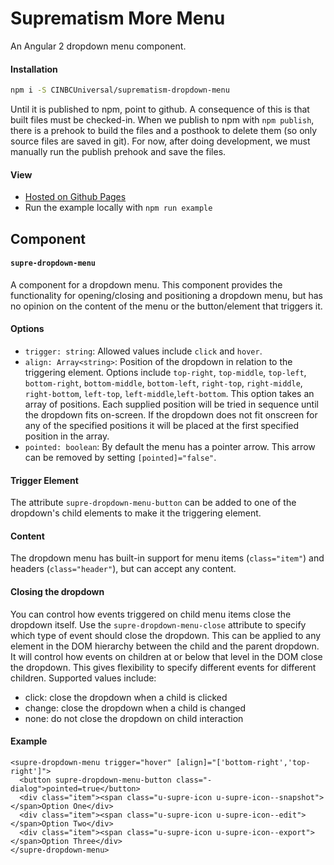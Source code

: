 # Suprematism More Menu

An Angular 2 dropdown menu component.


#### Installation
```bash
npm i -S CINBCUniversal/suprematism-dropdown-menu
```
Until it is published to npm, point to github. A consequence of this is that
built files must be checked-in. When we publish to npm with `npm publish`,
there is a prehook to build the files and a posthook to delete them
(so only source files are saved in git). For now, after doing development,
we must manually run the publish prehook and save the files.


#### View
- [Hosted on Github Pages](https://cinbcuniversal.github.io/suprematism-dropdown-menu/)
- Run the example locally with `npm run example`


## Component

#### `supre-dropdown-menu`
A component for a dropdown menu.  This component provides the functionality for opening/closing and positioning a dropdown menu, but has no opinion on the content of the menu or the button/element that triggers it.


#### Options
- `trigger: string`: Allowed values include `click` and `hover`.  
- `align: Array<string>`: Position of the dropdown in relation to the triggering element.
Options include `top-right`, `top-middle`, `top-left`, `bottom-right`, `bottom-middle`, `bottom-left`, `right-top`, `right-middle`, `right-bottom`, `left-top`, `left-middle`,`left-bottom`. This option takes an array of positions.  Each supplied position will be tried in sequence until the dropdown fits on-screen.  If the dropdown does not fit onscreen for any of the specified positions it will be placed at the first specified position in the array.
- `pointed: boolean`: By default the menu has a pointer arrow.  This arrow can be removed by setting `[pointed]="false"`.

#### Trigger Element
The attribute `supre-dropdown-menu-button` can be added to one of the dropdown's child elements to make it the triggering element.  

#### Content
The dropdown menu has built-in support for menu items (`class="item"`) and headers (`class="header"`), but can accept any content.

#### Closing the dropdown
You can control how events triggered on child menu items close the dropdown itself.
Use the `supre-dropdown-menu-close` attribute to specify which type of event should close the dropdown.  This can be applied to any element in the DOM hierarchy between the child and the parent dropdown.  It will control how events on children at or below that level in the DOM close the dropdown.  This gives flexibility to specify different events for different children.
Supported values include:

- click: close the dropdown when a child is clicked
- change: close the dropdown when a child is changed
- none: do not close the dropdown on child interaction

#### Example
```
<supre-dropdown-menu trigger="hover" [align]="['bottom-right','top-right']">
  <button supre-dropdown-menu-button class="-dialog">pointed=true</button>
  <div class="item"><span class="u-supre-icon u-supre-icon--snapshot"></span>Option One</div>
  <div class="item"><span class="u-supre-icon u-supre-icon--edit"></span>Option Two</div>
  <div class="item"><span class="u-supre-icon u-supre-icon--export"></span>Option Three</div>
</supre-dropdown-menu>
```
